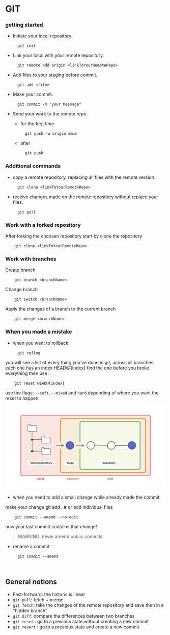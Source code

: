 # GIT
### getting started
- Initiate your local repository.

        git init

- Link your local with your remote repository.

        git remote add origin <linkToYourRemoteRepo>

- Add files to your staging before commit.

        git add <file>

- Make your commit.

        git commit -m "your Message"

- Send your work to the remote repo.

    - for the first time

            git push -u origin main

    - after

            git push



### Additional commands

- copy a remote repository, replacing all files with the remote version.

        git clone <linkToYourRemoteRepo>

- receive changes made on the remote repository without replace your files.

        git pull

### Work with a forked repository

After forking the choosen repository start by clone the repository

        git clone <linkToYourRemoteRepo>


### Work with branches

Create branch

        git branch <branchName>

Change branch

        git switch <branchName>

Apply the changes of a branch to the current branch

        git merge <branchName>


### When you made a mistake

- when you want to rollback <br>
        
        git reflog

you will see a list of every thing you've
done in git, across all branches <br>
each one has an index HEAD@{index}
find the one before you broke everything then use :
        
        git reset HEAD@{index}
use the flags: `--soft`, `--mixed` and `hard` depending of where you want the reset to happen

<img src="reset.png"/>

<br>

- when you need to add a small change while already made the commit

make your change
        git add . # or add individual files

        git commit --amend --no-edit
now your last commit contains that change!
> WARNING: never amend public commits

- rename a commit

        git commit --amend

<br>

## General notions

- Fast-fortward: the historic is linear <br>
- `git pull`: fetch + merge <br>
- `git fetch`: take the changes of the remote repository and save then in a "hidden branch" <br>
- `git diff`: compare the differences between two branches
- `git reset` : go to a previous state without creating a new commit
- `git revert` : go to a previous state and create a new commit